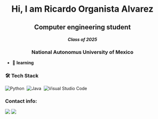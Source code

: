 <h1 align="center"> Hi, I am Ricardo Organista Alvarez </h1>

<h2 align="center"> Computer engineering student </h2> 

<h4 align="center"><i> Class of 2025 </i></h4>

<h3 align="center"> National Autonomus University of Mexico </h3>




- 🌱 **learning**

### 🛠 Tech Stack
![Python](https://img.shields.io/badge/-Python-05122A?style=flat&logo=python)&nbsp;
![Java](https://img.shields.io/badge/-Java-05122A?style=flat&logo=Java&logoColor=FFA518)&nbsp;
![Visual Studio Code](https://img.shields.io/badge/-Visual%20Studio%20Code-05122A?style=flat&logo=visual-studio-code&logoColor=007ACC)&nbsp;



### Contact info:

<a href="mailto:ricardo.organista.alvarez2002@gmail.com"><img src="https://img.shields.io/badge/-ricardo.organista.alvarez2002@gmail.com-D14836?style=flat&logo=Gmail&logoColor=white"/></a>
<a href="https://linkedin.com/in/ricardoOA02"><img src="https://img.shields.io/badge/-Ricardo%20Organista%20Alvarez-0077B5?style=flat&logo=Linkedin&logoColor=white"/></a>
